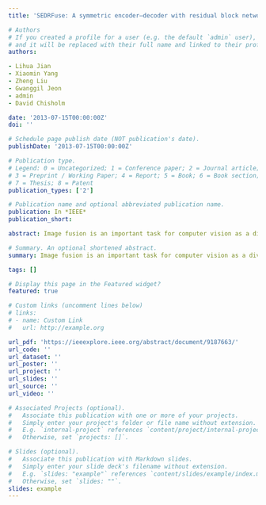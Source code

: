 ```yaml
---
title: 'SEDRFuse: A symmetric encoder–decoder with residual block network for infrared and visible image fusion'

# Authors
# If you created a profile for a user (e.g. the default `admin` user), write the username (folder name) here
# and it will be replaced with their full name and linked to their profile.
authors:

- Lihua Jian
- Xiaomin Yang
- Zheng Liu
- Gwanggil Jeon
- admin
- David Chisholm

date: '2013-07-15T00:00:00Z'
doi: ''

# Schedule page publish date (NOT publication's date).
publishDate: '2013-07-15T00:00:00Z'

# Publication type.
# Legend: 0 = Uncategorized; 1 = Conference paper; 2 = Journal article;
# 3 = Preprint / Working Paper; 4 = Report; 5 = Book; 6 = Book section;
# 7 = Thesis; 8 = Patent
publication_types: ['2']

# Publication name and optional abbreviated publication name.
publication: In *IEEE*
publication_short: 

abstract: Image fusion is an important task for computer vision as a diverse range of applications are benefiting from the fusion operation. The existing image fusion methods are largely implemented at the pixel level, which may introduce artifacts and/or inconsistencies, while the computational complexity is relatively high. In this article, we propose a symmetric encoder-decoder with residual block (SEDRFuse) network to fuse infrared and visible images for night vision applications. At the training stage, the SEDRFuse network is trained to create a fixed feature extractor. At the fusing stage, the trained extractor is utilized to extract the intermediate and compensation features, which are generated by the residual block and the first two convolutional layers from the input source images, respectively. Two attention maps, which are derived from the intermediate features, are then multiplied by the intermediate features for fusion...

# Summary. An optional shortened abstract.
summary: Image fusion is an important task for computer vision as a diverse range of applications are benefiting from the fusion operation. The existing image fusion methods are largely implemented at the pixel level, which may introduce artifacts and/or inconsistencies, while the computational complexity is relatively high...

tags: []

# Display this page in the Featured widget?
featured: true

# Custom links (uncomment lines below)
# links:
# - name: Custom Link
#   url: http://example.org

url_pdf: 'https://ieeexplore.ieee.org/abstract/document/9187663/'
url_code: ''
url_dataset: ''
url_poster: ''
url_project: ''
url_slides: ''
url_source: ''
url_video: ''

# Associated Projects (optional).
#   Associate this publication with one or more of your projects.
#   Simply enter your project's folder or file name without extension.
#   E.g. `internal-project` references `content/project/internal-project/index.md`.
#   Otherwise, set `projects: []`.

# Slides (optional).
#   Associate this publication with Markdown slides.
#   Simply enter your slide deck's filename without extension.
#   E.g. `slides: "example"` references `content/slides/example/index.md`.
#   Otherwise, set `slides: ""`.
slides: example
---
```




